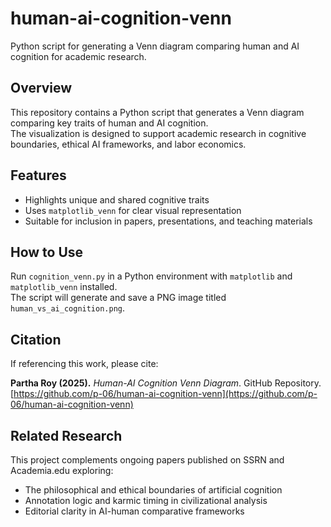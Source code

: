 # human-ai-cognition-venn
Python script for generating a Venn diagram comparing human and AI cognition for academic research.
## Overview

This repository contains a Python script that generates a Venn diagram comparing key traits of human and AI cognition.  
The visualization is designed to support academic research in cognitive boundaries, ethical AI frameworks, and labor economics.

## Features

- Highlights unique and shared cognitive traits
- Uses `matplotlib_venn` for clear visual representation
- Suitable for inclusion in papers, presentations, and teaching materials

## How to Use

Run `cognition_venn.py` in a Python environment with `matplotlib` and `matplotlib_venn` installed.  
The script will generate and save a PNG image titled `human_vs_ai_cognition.png`.

## Citation

If referencing this work, please cite:

**Partha Roy (2025).** *Human-AI Cognition Venn Diagram*. GitHub Repository.  
[https://github.com/p-06/human-ai-cognition-venn](https://github.com/p-06/human-ai-cognition-venn)

## Related Research

This project complements ongoing papers published on SSRN and Academia.edu exploring:
- The philosophical and ethical boundaries of artificial cognition
- Annotation logic and karmic timing in civilizational analysis
- Editorial clarity in AI-human comparative frameworks
